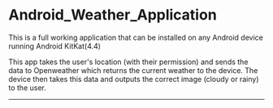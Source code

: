 # Android_Weather_Application

This is a full working application that can be installed on any Android device running Android KitKat(4.4)

This app takes the user's location (with their permission) and sends the data to Openweather which returns the current 
weather to the device. The device then takes this data and outputs the correct image (cloudy or rainy) to the user.


********
